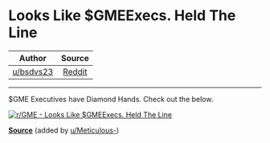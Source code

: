 Looks Like $GMEExecs. Held The Line
===================================

| Author       | Source       | 
| :-------------: |:-------------:|
|  [u/bsdvs23](https://www.reddit.com/user/bsdvs23/) | [Reddit](https://www.reddit.com/r/GME/comments/lhncjx/looks_like_gmeexecs_held_the_line/) | 

---

$GME Executives have Diamond Hands. Check out the below.

[![r/GME - Looks Like $GMEExecs. Held The Line](https://preview.redd.it/ohtmrvawcvg61.jpg?width=847&format=pjpg&auto=webp&s=abc7eb82234c229ba7755fb43df0327bf1fc7517)](https://preview.redd.it/ohtmrvawcvg61.jpg?width=847&format=pjpg&auto=webp&s=abc7eb82234c229ba7755fb43df0327bf1fc7517)

**[Source](https://www.reuters.com/business/retail-consumer/exclusive-how-gamestop-missed-out-capitalizing-reddit-rally-2021-02-11/#:~:text=GameStop%20decided%20it%20was%20restricted,information%20when%20conducting%20stock%20sales.&text=Representatives%20of%20GameStop%20and%20the%20SEC%20declined%20to%20comment.)** (added by [u/Meticulous-](https://www.reddit.com/user/Meticulous-)) 


